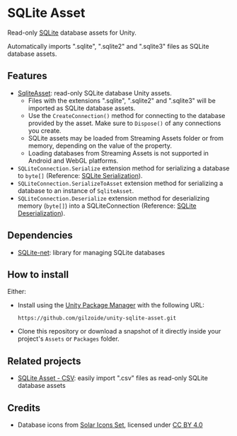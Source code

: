 # SQLite Asset
Read-only [SQLite](https://sqlite.org/) database assets for Unity.

Automatically imports ".sqlite", ".sqlite2" and ".sqlite3" files as SQLite database assets.


## Features
- [SqliteAsset](Runtime/SqliteAsset.cs): read-only SQLite database Unity assets.
  + Files with the extensions ".sqlite", ".sqlite2" and ".sqlite3" will be imported as SQLite database assets.
  + Use the `CreateConnection()` method for connecting to the database provided by the asset.
    Make sure to `Dispose()` of any connections you create.
  + SQLite assets may be loaded from Streaming Assets folder or from memory, depending on the value of the  property.
  + Loading databases from Streaming Assets is not supported in Android and WebGL platforms.
- `SQLiteConnection.Serialize` extension method for serializing a database to `byte[]` (Reference: [SQLite Serialization](https://www.sqlite.org/c3ref/serialize.html)).
- `SQLiteConnection.SerializeToAsset` extension method for serializing a database to an instance of `SqliteAsset`.
- `SQLiteConnection.Deserialize` extension method for deserializing memory (`byte[]`) into a SQLiteConnection (Reference: [SQLite Deserialization](https://www.sqlite.org/c3ref/deserialize.html)).


## Dependencies
- [SQLite-net](https://github.com/gilzoide/unity-sqlite-net): library for managing SQLite databases


## How to install
Either:
- Install using the [Unity Package Manager](https://docs.unity3d.com/Manual/upm-ui-giturl.html) with the following URL:
  ```
  https://github.com/gilzoide/unity-sqlite-asset.git
  ```
- Clone this repository or download a snapshot of it directly inside your project's `Assets` or `Packages` folder.


## Related projects
- [SQLite Asset - CSV](https://github.com/gilzoide/unity-sqlite-asset-csv): easily import ".csv" files as read-only SQLite database assets


## Credits
- Database icons from [Solar Icons Set](https://www.figma.com/community/file/1166831539721848736/solar-icons-set), licensed under [CC BY 4.0](https://creativecommons.org/licenses/by/4.0/)